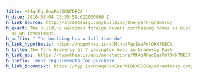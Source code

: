 ```yaml
---
title: Mt4q4FqcEeaPmlOKN7DECA
h_date: 2016-08-04 23:35:59.622000000 Z
h_link_source: http://streeteasy.com/building/the-park-gramercy
h_exact: The building welcomes foreign buyers purchasing homes as pied-a-terre’s or
  as an investment.
h_suffix: " The building has a full time do"
h_link_hypothesis: https://hypothes.is/a/Mt4q4FqcEeaPmlOKN7DECA
h_title: The Park Gramercy at 7 Lexington Ave. in Gramercy Park
h_link_api: https://hypothes.is/api/annotations/Mt4q4FqcEeaPmlOKN7DECA
h_prefix: 'ment requirements for purchase. '
h_link_incontext: https://hyp.is/Mt4q4FqcEeaPmlOKN7DECA/streeteasy.com/building/the-park-gramercy
---
```


